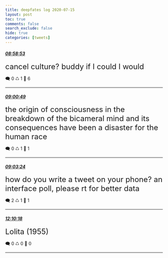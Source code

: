 ```yaml
---
title: deepfates log 2020-07-15
layout: post
toc: true
comments: false
search_exclude: false
hide: true
categories: [tweets]
---
```



#### <a href = "https://twitter.com/deepfates/status/1283415748375789571">*08:58:53*</a>

<font size="5">cancel culture? buddy if I could I would</font>



🗨️ 0 ♺ 1 🤍  6   

---
    
#### <a href = "https://twitter.com/deepfates/status/1283416235519049728">*09:00:49*</a>

<font size="5">the origin of consciousness in the breakdown of the bicameral mind and its consequences have been a disaster for the human race</font>



🗨️ 0 ♺ 1 🤍  1   

---
    
#### <a href = "https://twitter.com/deepfates/status/1283416883706789889">*09:03:24*</a>

<font size="5">how do you write a tweet on your phone?   an interface poll, please rt for better data</font>



🗨️ 2 ♺ 1 🤍  1   

---
    
#### <a href = "https://twitter.com/deepfates/status/1283463917528727552">*12:10:18*</a>

<font size="5">Lolita (1955)</font>



🗨️ 0 ♺ 0 🤍  0   

---
    
            

